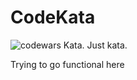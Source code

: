 # CodeKata 


![codewars](https://www.codewars.com/users/devjutsu/badges/micro "CodeWars")
Kata. Just kata.


Trying to go functional here
